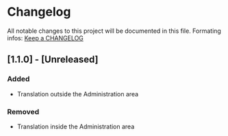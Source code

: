# Changelog
All notable changes to this project will be documented in this file.
Formating infos: [Keep a CHANGELOG](http://keepachangelog.com/)

## [1.1.0] - [Unreleased]
### Added
- Translation outside the Administration area

### Removed
- Translation inside the Administration area
